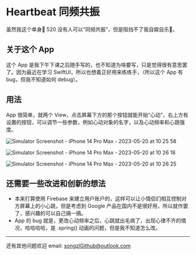 # Heartbeat 同频共振

虽然我这个单身🐶 520 没有人可以“同频共振”，但是阻挡不了我自娱自乐🎉。

## 关于这个 App

这个 App 是我下午下课之后随手写的，也不知道为啥要写，只是觉得很有意思罢了。因为最近在学习 SwiftUI，所以也想着正好用来练练手，（所以这个 App 有 bug，但我不知道如何 debug）。

## 用法

App 很简单，就两个 View，点击屏幕下方的那个按钮就能开始“心动”，右上方有设置的按钮，可以调节一些参数，例如心动对象的名字，以及心动频率和心跳强度。

![Simulator Screenshot - iPhone 14 Pro Max - 2023-05-20 at 10 25 58](https://github.com/created4u/heartbeat/assets/128155343/311b6a3c-4941-4533-a2c2-021c410c968f)

![Simulator Screenshot - iPhone 14 Pro Max - 2023-05-20 at 10 26 18](https://github.com/created4u/heartbeat/assets/128155343/8f4b9cfa-bf20-4546-b07a-7dfa4ba1bd4a)

![Simulator Screenshot - iPhone 14 Pro Max - 2023-05-20 at 10 26 25](https://github.com/created4u/heartbeat/assets/128155343/1defde93-b8ee-411d-8df5-5e26d71c188b)

## 还需要一些改进和创新的想法

- 本来打算使用 Firebase 来建立用户账户的，这样可以让小情侣们相互控制对方屏幕上的小心跳，但是考虑到 Google 产品在国内不是很好用，所以就作罢了，感兴趣的可以自己搞一搞。
- App 的 bug 就是，更改心动频率之后，心跳就出毛病了，出现心律不齐的情况，哈哈哈哈，是 .spring() 动画的问题，但是我不知道怎么改。

---

还有其他问题欢迎 email: songzlGithub@outlook.com
